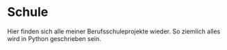 # Schule
Hier finden sich alle meiner Berufsschuleprojekte wieder. 
So ziemlich alles wird in Python geschrieben sein.
